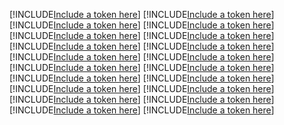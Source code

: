 [!INCLUDE[Include a token here](refs1522647804787/r1.md)]
[!INCLUDE[Include a token here](refs1522647804787/r2.md)]
[!INCLUDE[Include a token here](refs1522647804787/r3.md)]
[!INCLUDE[Include a token here](refs1522647804787/r4.md)]
[!INCLUDE[Include a token here](refs1522647804787/r5.md)]
[!INCLUDE[Include a token here](refs1522647804787/r6.md)]
[!INCLUDE[Include a token here](refs1522647804787/r7.md)]
[!INCLUDE[Include a token here](refs1522647804787/r8.md)]
[!INCLUDE[Include a token here](refs1522647804787/r9.md)]
[!INCLUDE[Include a token here](refs1522647804787/r10.md)]
[!INCLUDE[Include a token here](refs1522647804787/r11.md)]
[!INCLUDE[Include a token here](refs1522647804787/r12.md)]
[!INCLUDE[Include a token here](refs1522647804787/r13.md)]
[!INCLUDE[Include a token here](refs1522647804787/r14.md)]
[!INCLUDE[Include a token here](refs1522647804787/r15.md)]
[!INCLUDE[Include a token here](refs1522647804787/r16.md)]
[!INCLUDE[Include a token here](refs1522647804787/r17.md)]
[!INCLUDE[Include a token here](refs1522647804787/r18.md)]
[!INCLUDE[Include a token here](refs1522647804787/r19.md)]
[!INCLUDE[Include a token here](refs1522647804787/r20.md)]